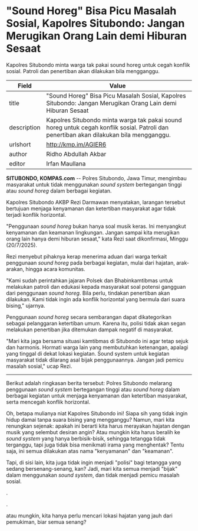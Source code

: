 # "Sound Horeg" Bisa Picu Masalah Sosial, Kapolres Situbondo: Jangan Merugikan Orang Lain demi Hiburan Sesaat

Kapolres Situbondo minta warga tak pakai sound horeg untuk cegah konflik sosial. Patroli dan penertiban akan dilakukan bila mengganggu.

| Field       | Value                                                       |
|-------------|-------------------------------------------------------------|
| title       | "Sound Horeg" Bisa Picu Masalah Sosial, Kapolres Situbondo: Jangan Merugikan Orang Lain demi Hiburan Sesaat |
| description | Kapolres Situbondo minta warga tak pakai sound horeg untuk cegah konflik sosial. Patroli dan penertiban akan dilakukan bila mengganggu. |
| urlshort    | http://kmp.im/AGIER6 |
| author      | Ridho Abdullah Akbar |
| editor      | Irfan Maullana |

**SITUBONDO, KOMPAS.com** -- Polres Situbondo, Jawa Timur, mengimbau masyarakat untuk tidak menggunakan *sound system* bertegangan tinggi atau *sound horeg* dalam berbagai kegiatan.

Kapolres Situbondo AKBP Rezi Darmawan menyatakan, larangan tersebut bertujuan menjaga kenyamanan dan ketertiban masyarakat agar tidak terjadi konflik horizontal.

"Penggunaan *sound horeg* bukan hanya soal musik keras. Ini menyangkut kenyamanan dan keamanan lingkungan. Jangan sampai kita merugikan orang lain hanya demi hiburan sesaat," kata Rezi saat dikonfirmasi, Minggu (20/7/2025).

Rezi menyebut pihaknya kerap menerima aduan dari warga terkait penggunaan *sound horeg* pada berbagai kegiatan, mulai dari hajatan, arak-arakan, hingga acara komunitas.

"Kami sudah perintahkan jajaran Polsek dan Bhabinkamtibmas untuk melakukan patroli dan edukasi kepada masyarakat soal potensi gangguan dari penggunaan *sound horeg*. Bila perlu, tindakan penertiban akan dilakukan. Kami tidak ingin ada konflik horizontal yang bermula dari suara bising," ujarnya.

Penggunaan *sound horeg* secara sembarangan dapat dikategorikan sebagai pelanggaran ketertiban umum. Karena itu, polisi tidak akan segan melakukan penertiban jika ditemukan dampak negatif di masyarakat.

"Mari kita jaga bersama situasi kamtibmas di Situbondo ini agar tetap sejuk dan harmonis. Hormati warga lain yang membutuhkan ketenangan, apalagi yang tinggal di dekat lokasi kegiatan. Sound system untuk kegiatan masyarakat tidak dilarang asal bijak penggunaannya. Jangan jadi pemicu masalah sosial," ucap Rezi.

---
Berikut adalah ringkasan berita tersebut: Polres Situbondo melarang penggunaan *sound system* bertegangan tinggi atau *sound horeg* dalam berbagai kegiatan untuk menjaga kenyamanan dan ketertiban masyarakat, serta mencegah konflik horizontal.



Oh, betapa mulianya niat Kapolres Situbondo ini! Siapa sih yang tidak ingin hidup damai tanpa suara bising yang mengganggu? Namun, mari kita renungkan sejenak: apakah ini berarti kita harus merayakan hajatan dengan musik yang selembut desiran angin? Atau mungkin kita harus beralih ke *sound system* yang hanya berbisik-bisik, sehingga tetangga tidak terganggu, tapi juga tidak bisa menikmati irama yang menghentak? Tentu saja, ini semua dilakukan atas nama "kenyamanan" dan "keamanan".

 Tapi, di sisi lain, kita juga tidak ingin menjadi "polisi" bagi tetangga yang sedang bersenang-senang, kan? Jadi, mari kita semua menjadi "bijak" dalam menggunakan *sound system*, dan tidak menjadi pemicu masalah sosial.

.

.

 atau mungkin, kita hanya perlu mencari lokasi hajatan yang jauh dari pemukiman, biar semua senang?
